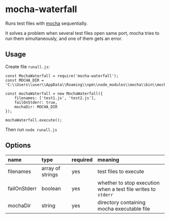mocha-waterfall
===============

Runs test files with [mocha](https://mochajs.org/) sequentially.

It solves a problem when several test files open same port, mocha tries to run them simultaneously, and
one of them gets an error.

## Usage ##

Create file `runall.js`:

```
const MochaWaterfall = require('mocha-waterfall');
const MOCHA_DIR = 'C:\\Users\\user\\AppData\\Roaming\\npm\\node_modules\\mocha\\bin\\mocha';

const mochaWaterfall = new MochaWaterfall({
    filenames: ['test1.js', 'test2.js'],
    failOnStderr: true,
    mochaDir: MOCHA_DIR
});

mochaWaterfall.execute();
```

Then run `node runall.js`

## Options ##

| name         | type             | required | meaning             |
|:-------------|:-----------------|:---------|:--------------------|
| filenames    | array of strings | yes      | test files to execute |
| failOnStderr | boolean          | yes      | whether to stop execution when a test file writes to `stderr` |
| mochaDir     | string           | yes      | directory containing mocha executable file   |
